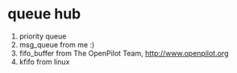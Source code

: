 # queue hub

1. priority queue
2. msg_queue from me :)
3. fifo_buffer from The OpenPilot Team, http://www.openpilot.org
4. kfifo from linux
